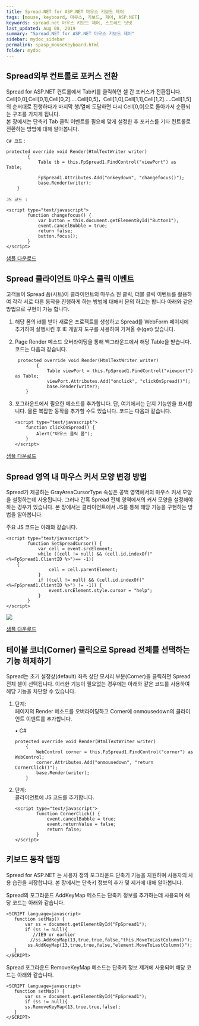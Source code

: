 ```yaml
---
title: Spread.NET for ASP.NET 마우스 키보드 제어
tags: [mouse, keyboard, 마우스, 키보드, 제어, ASP.NET]
keywords: spread.net 마우스 키보드 제어, 스프레드 닷넷
last_updated: Aug 08, 2019
summary: "Spread.NET for ASP.NET 마우스 키보드 제어"
sidebar: mydoc_sidebar
permalink: spasp_mouseKeyboard.html
folder: mydoc
---
```



## Spread외부 컨트롤로 포커스 전환

Spread for ASP.NET 컨트롤에서 Tab키를 클릭하면 셀 간 포커스가 전환됩니다. Cell[0,0],Cell[0,1],Cell[0,2].....Cell[0,5]，Cell[1,0],Cell[1,1],Cell[1,2].....Cell[1,5]의 순서대로 진행하다가 마지막 행/열에 도달하면 다시 Cell[0,0]으로 돌아가서 순환되는 구조를 가지게 됩니다.  
본 장에서는 단축키 Tab 클릭 이벤트를 필요에 맞게 설정한 후 포커스를 기타 컨트롤로 전환하는 방법에 대해 알아봅니다.

  
```
C# 코드：

protected override void Render(HtmlTextWriter writer)
        {
            Table tb = this.FpSpread1.FindControl("viewPort") as Table;

            FpSpread1.Attributes.Add("onkeydown", "changefocus()");
            base.Render(writer);
	}

JS 코드 :

<script type="text/javascript">
        function changefocus() {
            var button = this.document.getElementById("Button1");
            event.cancelBubble = true;
            return false;
            button.focus();
        }
</script>
```  

[샘플 다운로드](https://www.grapecity.co.kr/files/Samples/SpreadChangeFocus.zip)


## Spread 클라이언트 마우스 클릭 이벤트

고객들이 Spread 폼(시트)이 클라이언트의 마우스 원 클릭, 더블 클릭 이벤트를 활용하여 각각 서로 다른 동작을 진행하게 하는 방법에 대해서 문의 하고는 합니다 아래와 같은 방법으로 구현이 가능 합니다.

  

1.  해당 폼의 id를 받아 새로운 프로젝트를 생성하고 Spread를 WebForm 페이지에 추가하여 실행시킨 후 IE 개발자 도구를 사용하여 가져올 수(get) 있습니다.
2.  Page Render 메소드 오버라이딩을 통해 백그라운드에서 해당 Table을 받습니다. 코드는 다음과 같습니다.
    ```    
     protected override void Render(HtmlTextWriter writer)
            {
                Table viewPort = this.FpSpread1.FindControl("viewport") as Table;
                viewPort.Attributes.Add("onclick", "clickOnSpread()");
                base.Render(writer);
    	}
    ```  

3.  포그라운드에서 필요한 메소드를 추가합니다. 단, 여기에서는 단지 기능만을 표시합니다. 물론 복잡한 동작을 추가할 수도 있습니다. 코드는 다음과 같습니다.
    ```
    <script type="text/javascript">
    	function clickOnSpread() {
    		Alert("마우스 클릭 폼");
    	}
    </script>
    ```  

[샘플 다운로드](https://www.grapecity.co.kr/files/Samples/CustomSpreadClientEvent.zip)


## Spread 영역 내 마우스 커서 모양 변경 방법

Spread가 제공하는 GrayAreaCursorType 속성은 공백 영역에서의 마우스 커서 모양을 설정하는데 사용됩니다. 그러나 간혹 Spread 전체 영역에서의 커서 모양을 설정해야 하는 경우가 있습니다. 본 장에서는 클라이언트에서 JS를 통해 해당 기능을 구현하는 방법을 알아봅니다.

  

주요 JS 코드는 아래와 같습니다.
```
<script type="text/javascript">
        function SetSpreadCursor() {
            var cell = event.srcElement;
            while ((cell != null) && (cell.id.indexOf("<%=FpSpread1.ClientID %>")== -1))
 	{
                cell = cell.parentElement;
            }
            if ((cell != null) && (cell.id.indexOf("<%=FpSpread1.ClientID %>") != -1)) {
                event.srcElement.style.cursor = "help";
            }
        }  
</script>
```  

![](https://www.grapecity.co.kr/images/training/spread/tc9-3-1.gif)

[샘플 다운로드](https://www.grapecity.co.kr/files/Samples/5041_Cursor.zip)


## 테이블 코너(Corner) 클릭으로 Spread 전체를 선택하는 기능 해제하기

Spread는 초기 설정상(default) 좌측 상단 모서리 부분(Corner)을 클릭하면 Spread 전체 셀이 선택됩니다. 이러한 기능이 필요없는 경우에는 아래와 같은 코드를 사용하여 해당 기능을 차단할 수 있습니다.

  

1.  단계:  
    페이지의 Render 메소드를 오버라이딩하고 Corner에 onmousedown의 클라이언트 이벤트를 추가합니다.
    
    • C#
    ```
    protected override void Render(HtmlTextWriter writer)
        {
            WebControl corner = this.FpSpread1.FindControl("corner") as WebControl;
            corner.Attributes.Add("onmousedown", "return CornerClick()");
            base.Render(writer);
        }
    ```  

2.  단계:  
    클라이언트에 JS 코드를 추가합니다.
    ```
    <script type="text/javascript">
            function CornerClick() {
                event.cancelBubble = true;
                event.returnValue = false;
                return false;
            }
    </script>
    ```  


## 키보드 동작 맵핑

Spread for ASP.NET 는 사용자 정의 포그라운드 단축기 기능을 지원하며 사용자의 사용 습관을 저장합니다. 본 장에서는 단축키 정보의 추가 및 제거에 대해 알아봅니다.

Spread의 포그라운드 AddKeyMap 메소드는 단축키 정보를 추가하는데 사용되며 해당 코드는 아래와 같습니다.
```
<SCRIPT language=javascript>
   function setMap() {
       var ss = document.getElementById("FpSpread1");
       if (ss != null){
          //IE9 or earlier
         //ss.AddKeyMap(13,true,true,false,"this.MoveToLastColumn()");
        ss.AddKeyMap(13,true,true,false,"element.MoveToLastColumn()");
   }
</SCRIPT>
```  

Spread 포그라운드 RemoveKeyMap 메소드는 단축키 정보 제거에 사용되며 해당 코드는 아래와 같습니다.

```
<SCRIPT language=javascript>
   function setMap() {
       var ss = document.getElementById("FpSpread1");
       if (ss != null){
       ss.RemoveKeyMap(13,true,true,false);
   }
</SCRIPT>
```  

